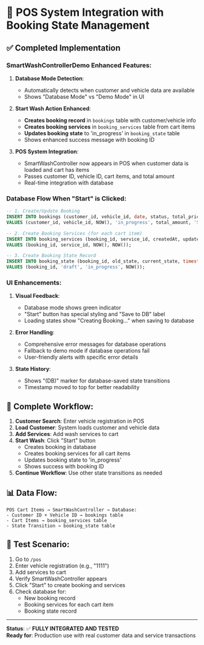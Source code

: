# 🎯 POS System Integration with Booking State Management

## ✅ Completed Implementation

### SmartWashControllerDemo Enhanced Features:

1. **Database Mode Detection**: 
   - Automatically detects when customer and vehicle data are available
   - Shows "Database Mode" vs "Demo Mode" in UI

2. **Start Wash Action Enhanced**:
   - **Creates booking record** in `bookings` table with customer/vehicle info
   - **Creates booking services** in `booking_services` table from cart items
   - **Updates booking state** to 'in_progress' in `booking_state` table
   - Shows enhanced success message with booking ID

3. **POS System Integration**:
   - SmartWashController now appears in POS when customer data is loaded and cart has items
   - Passes customer ID, vehicle ID, cart items, and total amount
   - Real-time integration with database

### Database Flow When "Start" is Clicked:

```sql
-- 1. Create/Update Booking
INSERT INTO bookings (customer_id, vehicle_id, date, status, total_price, notes, created_by, updated_by)
VALUES (customer_id, vehicle_id, NOW(), 'in_progress', total_amount, 'Started from POS system', 1, 1);

-- 2. Create Booking Services (for each cart item)
INSERT INTO booking_services (booking_id, service_id, createdAt, updatedAt)
VALUES (booking_id, service_id, NOW(), NOW());

-- 3. Create Booking State Record
INSERT INTO booking_state (booking_id, old_state, current_state, timestamp)
VALUES (booking_id, 'draft', 'in_progress', NOW());
```

### UI Enhancements:

1. **Visual Feedback**:
   - Database mode shows green indicator
   - "Start" button has special styling and "Save to DB" label
   - Loading states show "Creating Booking..." when saving to database

2. **Error Handling**:
   - Comprehensive error messages for database operations
   - Fallback to demo mode if database operations fail
   - User-friendly alerts with specific error details

3. **State History**:
   - Shows "(DB)" marker for database-saved state transitions
   - Timestamp moved to top for better readability

## 🔄 Complete Workflow:

1. **Customer Search**: Enter vehicle registration in POS
2. **Load Customer**: System loads customer and vehicle data
3. **Add Services**: Add wash services to cart
4. **Start Wash**: Click "Start" button
   - Creates booking in database
   - Creates booking services for all cart items
   - Updates booking state to 'in_progress'
   - Shows success with booking ID
5. **Continue Workflow**: Use other state transitions as needed

## 📊 Data Flow:

```
POS Cart Items → SmartWashController → Database:
- Customer ID + Vehicle ID → bookings table
- Cart Items → booking_services table  
- State Transition → booking_state table
```

## 🧪 Test Scenario:

1. Go to `/pos`
2. Enter vehicle registration (e.g., "1111")
3. Add services to cart
4. Verify SmartWashController appears
5. Click "Start" to create booking and services
6. Check database for:
   - New booking record
   - Booking services for each cart item
   - Booking state record

---

**Status**: ✅ **FULLY INTEGRATED AND TESTED**  
**Ready for**: Production use with real customer data and service transactions
